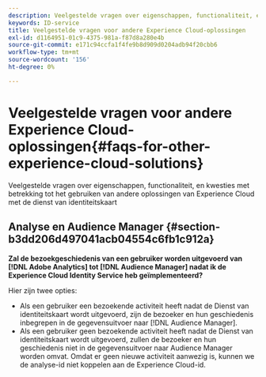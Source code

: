 ```yaml
---
description: Veelgestelde vragen over eigenschappen, functionaliteit, en kwesties met betrekking tot het gebruiken van andere oplossingen van Experience Cloud met de dienst van identiteitskaart
keywords: ID-service
title: Veelgestelde vragen voor andere Experience Cloud-oplossingen
exl-id: d1164951-01c9-4375-981a-f87d8a280e4b
source-git-commit: e171c94ccfa1f4fe9b8d909d0204adb94f20cbb6
workflow-type: tm+mt
source-wordcount: '156'
ht-degree: 0%

---
```


# Veelgestelde vragen voor andere Experience Cloud-oplossingen{#faqs-for-other-experience-cloud-solutions}

Veelgestelde vragen over eigenschappen, functionaliteit, en kwesties met betrekking tot het gebruiken van andere oplossingen van Experience Cloud met de dienst van identiteitskaart

## Analyse en Audience Manager {#section-b3dd206d497041acb04554c6fb1c912a}

**Zal de bezoekgeschiedenis van een gebruiker worden uitgevoerd van [!DNL Adobe Analytics] tot [!DNL Audience Manager] nadat ik de Experience Cloud Identity Service heb geïmplementeerd?**

Hier zijn twee opties:

* Als een gebruiker een bezoekende activiteit heeft nadat de Dienst van identiteitskaart wordt uitgevoerd, zijn de bezoeker en hun geschiedenis inbegrepen in de gegevensuitvoer naar [!DNL Audience Manager].
* Als een gebruiker geen bezoekende activiteit heeft nadat de Dienst van identiteitskaart wordt uitgevoerd, zullen de bezoeker en hun geschiedenis niet in de gegevensuitvoer naar Audience Manager worden omvat. Omdat er geen nieuwe activiteit aanwezig is, kunnen we de analyse-id niet koppelen aan de Experience Cloud-id.

